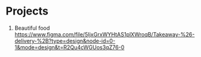 # Projects

1) Beautiful food
 https://www.figma.com/file/5IjxGrxWYHtAS1plXWroqB/Takeaway-%26-delivery-%2B?type=design&node-id=0-1&mode=design&t=R2Qu4cWGUos3qZ76-0
